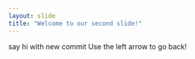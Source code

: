 ```yaml
---
layout: slide
title: "Welcome to our second slide!"
---
```

say hi with new commit
Use the left arrow to go back!
